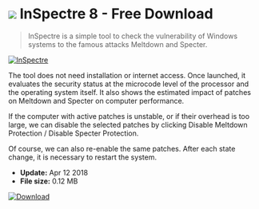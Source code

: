 # ![](https://cdn.softexe.net/static/icon/win.gif) InSpectre 8 - Free Download

> InSpectre is a simple tool to check the vulnerability of Windows systems to the famous attacks Meltdown and Specter.

[![InSpectre](https://gallery.dpcdn.pl/imgc/Tools/80088/g_-_420x350_1.5_-_x828bd250-dc4c-47ea-af29-168ad3e257c4.png)](https://softexe.net/win/security-privacy/other/inspectre:pRcad.html)

The tool does not need installation or internet access. Once launched, it evaluates the security status at the microcode level of the processor and the operating system itself. It also shows the estimated impact of patches on Meltdown and Specter on computer performance.
 
 If the computer with active patches is unstable, or if their overhead is too large, we can disable the selected patches by clicking Disable Meltdown Protection / Disable Specter Protection.
 
 Of course, we can also re-enable the same patches. After each state change, it is necessary to restart the system.


- **Update:** Apr 12 2018
- **File size:** 0.12 MB

[![Download](https://cdn.softexe.net/static/img/download.png)](https://softexe.net/win/security-privacy/other/inspectre:pRcad.html)

